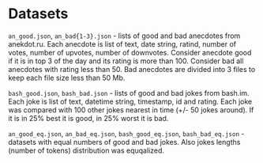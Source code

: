 # Datasets

`an_good.json`, `an_bad{1-3}.json` - lists of good and bad anecdotes from anekdot.ru. Each anecdote is list of text,
date string, ratind, number of votes, number of upvotes, number of downvotes. Consider anecdote good if it is in 
top 3 of the day and its rating is more than 100. Consider bad all anecdotes with rating less than 50.
Bad anecdotes are divided into 3 files to keep each file size less than 50 Mb.

`bash_good.json`, `bash_bad.json` - lists of good and bad jokes from bash.im. Each joke is list of text, datetime 
string, timestamp, id and rating. Each joke was compared with 100 other jokes nearest in time (+/- 50 jokes around). 
If it is in 25% best it is good, in 25% worst it is bad.

`an_good_eq.json`, `an_bad_eq.json`, `bash_good_eq.json`, `bash_bad_eq.json` - datasets with equal numbers of good 
and bad jokes. Also jokes lengths (number of tokens) distribution was equqalized. 